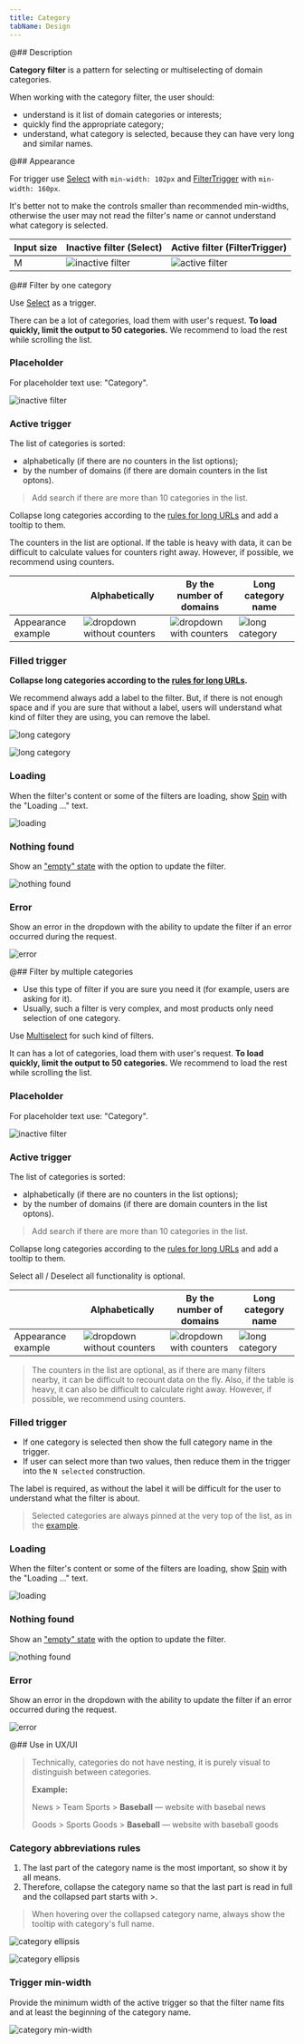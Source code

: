 ```yaml
---
title: Category
tabName: Design
---
```


@## Description

**Category filter** is a pattern for selecting or multiselecting of domain categories.

When working with the category filter, the user should:

- understand is it list of domain categories or interests;
- quickly find the appropriate category;
- understand, what category is selected, because they can have very long and similar names.

@## Appearance

For trigger use [Select](/components/select/) with `min-width: 102px` and [FilterTrigger](/components/filter-trigger/) with `min-width: 160px`.

It's better not to make the controls smaller than recommended min-widths, otherwise the user may not read the filter's name or cannot understand what category is selected.

| Input size | Inactive filter (Select)               | Active filter (FilterTrigger)              |
| ---------- | -------------------------------------- | ------------------------------------------ |
| M          | ![inactive filter](static/default.png) | ![active filter](static/filterTrigger.png) |

@## Filter by one category

Use [Select](/components/select/) as a trigger.

There can be a lot of categories, load them with user's request. **To load quickly, limit the output to 50 categories.** We recommend to load the rest while scrolling the list.

### Placeholder

For placeholder text use: "Category".

![inactive filter](static/default.png)

### Active trigger

The list of categories is sorted:

- alphabetically (if there are no counters in the list options);
- by the number of domains (if there are domain counters in the list optons).

> Add search if there are more than 10 categories in the list.

Collapse long categories according to the [rules for long URLs](/table-group/table-controls/#a5b913) and add a tooltip to them.

The counters in the list are optional. If the table is heavy with data, it can be difficult to calculate values for counters right away. However, if possible, we recommend using counters.

|                    | Alphabetically                                           | By the number of domains                      | Long category name                         |
| ------------------ | -------------------------------------------------------- | --------------------------------------------- | ------------------------------------------ |
| Appearance example | ![dropdown without counters](static/without-counter.png) | ![dropdown with counters](static/counter.png) | ![long category](static/long-category.png) |

### Filled trigger

**Collapse long categories according to the [rules for long URLs](/table-group/table-controls/#a5b913).**

We recommend always add a label to the filter. But, if there is not enough space and if you are sure that without a label, users will understand what kind of filter they are using, you can remove the label.

![long category](static/label-cat.png)

![long category](static/long-cat.png)

### Loading

When the filter's content or some of the filters are loading, show [Spin](/components/spin/) with the "Loading ..." text.

![loading](static/loading.png)

### Nothing found

Show an ["empty" state](/components/widget-empty/) with the option to update the filter.

![nothing found](static/nothing-found.png)

### Error

Show an error in the dropdown with the ability to update the filter if an error occurred during the request.

![error](static/error.png)

@## Filter by multiple categories

- Use this type of filter if you are sure you need it (for example, users are asking for it).
- Usually, such a filter is very complex, and most products only need selection of one category.

Use [Multiselect](/components/select/) for such kind of filters.

It can has a lot of categories, load them with user's request. **To load quickly, limit the output to 50 categories.** We recommend to load the rest while scrolling the list.

### Placeholder

For placeholder text use: "Category".

![inactive filter](static/default.png)

### Active trigger

The list of categories is sorted:

- alphabetically (if there are no counters in the list options);
- by the number of domains (if there are domain counters in the list optons).

> Add search if there are more than 10 categories in the list.

Collapse long categories according to the [rules for long URLs](/table-group/table-controls/#a5b913) and add a tooltip to them.

Select all / Deselect all functionality is optional.

|                    | Alphabetically                                                       | By the number of domains                                  | Long category name                                     |
| ------------------ | -------------------------------------------------------------------- | --------------------------------------------------------- | ------------------------------------------------------ |
| Appearance example | ![dropdown without counters](static/without-counter-multiselect.png) | ![dropdown with counters](static/counter-multiselect.png) | ![long category](static/long-category-multiselect.png) |

> The counters in the list are optional, as if there are many filters nearby, it can be difficult to recount data on the fly. Also, if the table is heavy, it can also be difficult to calculate right away. However, if possible, we recommend using counters.

### Filled trigger

- If one category is selected then show the full category name in the trigger.
- If user can select more than two values, then reduce them in the trigger into the `N selected` construction.

The label is required, as without the label it will be difficult for the user to understand what the filter is about.

> Selected categories are always pinned at the very top of the list, as in the [example](/components/select/#sorting_multiselect_options).

### Loading

When the filter's content or some of the filters are loading, show [Spin](/components/spin/) with the "Loading ..." text.

![loading](static/loading.png)

### Nothing found

Show an ["empty" state](/components/widget-empty/) with the option to update the filter.

![nothing found](static/nothing-found.png)

### Error

Show an error in the dropdown with the ability to update the filter if an error occurred during the request.

![error](static/error.png)

@## Use in UX/UI

> Technically, categories do not have nesting, it is purely visual to distinguish between categories.
>
> **Example:**
>
> News > Team Sports > **Baseball** — website with basebal news
>
> Goods > Sports Goods > **Baseball** — website with baseball goods

### Category abbreviations rules

1. The last part of the category name is the most important, so show it by all means.
2. Therefore, collapse the category name so that the last part is read in full and the collapsed part starts with >.

> When hovering over the collapsed category name, always show the tooltip with category's full name.

![category ellipsis](static/name-ellipsis.png)

![category ellipsis](static/long-name-tooltip.png)

### Trigger min-width

Provide the minimum width of the active trigger so that the filter name fits and at least the beginning of the category name.

![category min-width](static/min-width.png)
